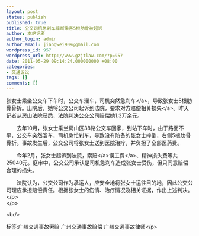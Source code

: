 ```yaml
---
layout: post
status: publish
published: true
title: 公交司机急刹车摔断乘客5根肋骨被起诉
author: 本站记者
author_login: admin
author_email: jiangwei909@gmail.com
wordpress_id: 957
wordpress_url: http://www.gzjtlaw.com/?p=957
date: 2011-05-29 09:14:24.000000000 +08:00
categories:
- 交通诉讼
tags: []
comments: []
---
```

<p><p>张女士乘坐公交车下车时，公交车溜车，司机突然急<a>刹车<&#47;a>，导致张女士5根肋骨骨折。出院后，她将公交公司起诉到法院，要求对方赔偿相关<a>损失<&#47;a>。昨天记者从房山法院获悉，法院判决公交公司赔偿她1.3万余元。 <p><p>　　去年10月，张女士乘坐房山区38路公交车回家，到站下车时，由于路面不平，公交车突然溜车，司机急忙刹车，导致没有防备的张女士摔倒，右侧5根肋骨骨折。事故发生后，公交公司将张女士送到医院治疗，并负担了全部医药费。 <p><p>　　今年2月，张女士起诉到法院，<a>索赔<&#47;a><a>误工费<&#47;a>、精神损失费等共25040元。庭审中，公交公司承认是司机急刹车造成张女士受伤，但只同意赔偿合理的损失。 <p><p>　　法院认为，公交公司作为承运人，应安全地将张女士运往目的地，因此公交公司理应承担赔偿责任。根据张女士的伤情、治疗情况及相关证据，作出上述判决。<&#47;p><br><&#47;p><br&#47;><p>标签:广州交通事故索赔 广州交通事故赔偿 广州交通事故律师<&#47;p>
